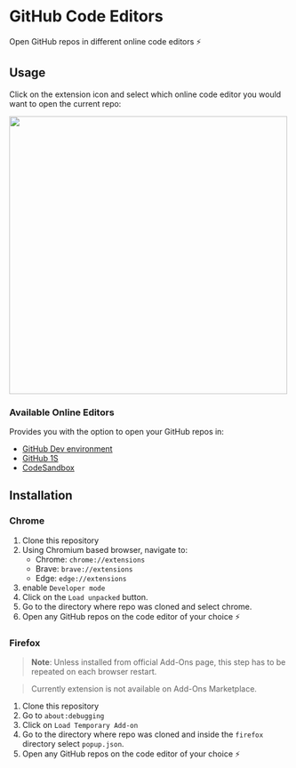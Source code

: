 # GitHub Code Editors

Open GitHub repos in different online code editors :zap:

## Usage

Click on the extension icon and select which online code editor you would want to open the current repo:

<img src="https://i.imgur.com/b6RvpCE.png" width="500">

### Available Online Editors

Provides you with the option to open your GitHub repos in:

- [GitHub Dev environment](https://github.com/github/dev)
- [GitHub 1S](https://github.com/conwnet/github1s)
- [CodeSandbox](https://codesandbox.io/)

## Installation

### Chrome

1. Clone this repository
2. Using Chromium based browser, navigate to:
   - Chrome: `chrome://extensions`
   - Brave: `brave://extensions`
   - Edge: `edge://extensions`
3. enable `Developer mode`
4. Click on the `Load unpacked` button.
5. Go to the directory where repo was cloned and select chrome.
6. Open any GitHub repos on the code editor of your choice :zap:

### Firefox

> **Note**: Unless installed from official Add-Ons page, this step has to be repeated on each browser restart.

> Currently extension is not available on Add-Ons Marketplace.

1. Clone this repository
2. Go to `about:debugging`
3. Click on `Load Temporary Add-on`
4. Go to the directory where repo was cloned and inside the `firefox` directory select `popup.json`.
5. Open any GitHub repos on the code editor of your choice :zap:
